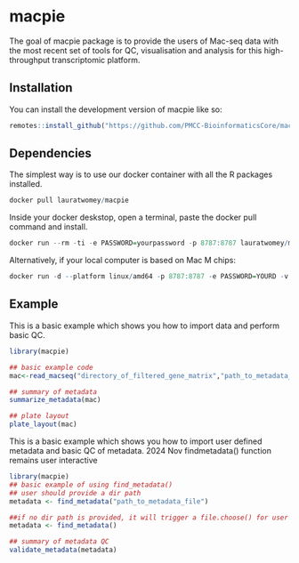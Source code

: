 
<!-- README.md is generated from README.Rmd. Please edit that file -->

# macpie

<!-- badges: start -->
<!-- badges: end -->

The goal of macpie package is to provide the users of Mac-seq data with
the most recent set of tools for QC, visualisation and analysis for
this high-throughput transcriptomic platform.

## Installation

You can install the development version of macpie like so:

``` r
remotes::install_github("https://github.com/PMCC-BioinformaticsCore/macpie")
```

## Dependencies

The simplest way is to use our docker container with all the R packages installed.
``` r
docker pull lauratwomey/macpie
```
Inside your docker deskstop, open a terminal, paste the docker pull command and install.
``` r
docker run --rm -ti -e PASSWORD=yourpassword -p 8787:8787 lauratwomey/macpie
```
Alternatively, if your local computer is based on Mac M chips:
``` r
docker run -d --platform linux/amd64 -p 8787:8787 -e PASSWORD=YOURD -v /Users/mark/ML_Macpie_dev:/home/rstudio/ML_Macpie_dev lauratwomey/macpie
```

## Example

This is a basic example which shows you how to import data and perform basic QC.

``` r
library(macpie)

## basic example code
mac<-read_macseq("directory_of_filtered_gene_matrix","path_to_metadata_file")

## summary of metadata
summarize_metadata(mac)

## plate layout
plate_layout(mac)


```

This is a basic example which shows you how to import user defined metadata and basic QC of metadata.
2024 Nov findmetadata() function remains user interactive

``` r
library(macpie)
## basic example of using find_metadata()
## user should provide a dir path
metadata <- find_metadata("path_to_metadata_file")

##if no dir path is provided, it will trigger a file.choose() for user to find file
metadata <- find_metadata()

## summary of metadata QC
validate_metadata(metadata)

```
